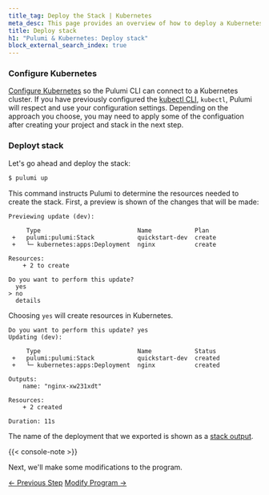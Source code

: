 ```yaml
---
title_tag: Deploy the Stack | Kubernetes
meta_desc: This page provides an overview of how to deploy a Kubernetes project as a Pulumi Stack.
title: Deploy stack
h1: "Pulumi & Kubernetes: Deploy stack"
block_external_search_index: true
---
```


### Configure Kubernetes

<a href="/registry/packages/kubernetes/installation-configuration" target="_blank">Configure Kubernetes</a> so the Pulumi CLI can connect to a Kubernetes cluster. If you have previously configured the <a href="https://kubernetes.io/docs/reference/kubectl/overview/" target="_blank">kubectl CLI</a>, `kubectl`, Pulumi will respect and use your configuration settings.  Depending on the approach you choose, you may need to apply some of the configuation after creating your project and stack in the next step.

### Deployt stack

Let's go ahead and deploy the stack:

```bash
$ pulumi up
```

This command instructs Pulumi to determine the resources needed to create the stack. First, a preview is shown of the changes that will be made:

```
Previewing update (dev):

     Type                           Name            Plan
 +   pulumi:pulumi:Stack            quickstart-dev  create
 +   └─ kubernetes:apps:Deployment  nginx           create

Resources:
    + 2 to create

Do you want to perform this update?
  yes
> no
  details
```

Choosing `yes` will create resources in Kubernetes.

```
Do you want to perform this update? yes
Updating (dev):

     Type                           Name            Status
 +   pulumi:pulumi:Stack            quickstart-dev  created
 +   └─ kubernetes:apps:Deployment  nginx           created

Outputs:
    name: "nginx-xw231xdt"

Resources:
    + 2 created

Duration: 11s
```

The name of the deployment that we exported is shown as a [stack output](/docs/concepts/stack#outputs).

{{< console-note >}}

Next, we'll make some modifications to the program.

<div class="mt-6">
    <a data-track="previous-step" class="btn btn-secondary" href="/docs/clouds/kubernetes/get-started/review-project-b/">&larr; Previous Step</a>
    <a data-track="next-step" class="btn" href="/docs/clouds/kubernetes/get-started/modify-program-b/">Modify Program &rarr;</a>
</div>
